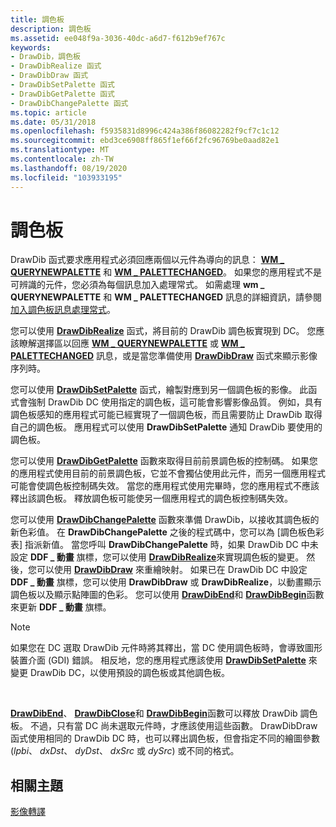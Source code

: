 ```yaml
---
title: 調色板
description: 調色板
ms.assetid: ee048f9a-3036-40dc-a6d7-f612b9ef767c
keywords:
- DrawDib，調色板
- DrawDibRealize 函式
- DrawDibDraw 函式
- DrawDibSetPalette 函式
- DrawDibGetPalette 函式
- DrawDibChangePalette 函式
ms.topic: article
ms.date: 05/31/2018
ms.openlocfilehash: f5935831d8996c424a386f86082282f9cf7c1c12
ms.sourcegitcommit: ebd3ce6908ff865f1ef66f2fc96769be0aad82e1
ms.translationtype: MT
ms.contentlocale: zh-TW
ms.lasthandoff: 08/19/2020
ms.locfileid: "103933195"
---
```

# <a name="palettes"></a>調色板

DrawDib 函式要求應用程式必須回應兩個以元件為導向的訊息： [**WM \_ QUERYNEWPALETTE**](/windows/desktop/gdi/wm-querynewpalette) 和 [**WM \_ PALETTECHANGED**](/windows/desktop/gdi/wm-palettechanged)。 如果您的應用程式不是可辨識的元件，您必須為每個訊息加入處理常式。 如需處理 **wm \_ QUERYNEWPALETTE** 和 **WM \_ PALETTECHANGED** 訊息的詳細資訊，請參閱 [加入調色板訊息處理常式](adding-palette-message-handlers.md)。

您可以使用 [**DrawDibRealize**](/windows/desktop/api/Vfw/nf-vfw-drawdibrealize) 函式，將目前的 DrawDib 調色板實現到 DC。 您應該瞭解選擇區以回應 [**WM \_ QUERYNEWPALETTE**](/windows/desktop/gdi/wm-querynewpalette) 或 [**WM \_ PALETTECHANGED**](/windows/desktop/gdi/wm-palettechanged) 訊息，或是當您準備使用 [**DrawDibDraw**](/windows/desktop/api/Vfw/nf-vfw-drawdibdraw) 函式來顯示影像序列時。

您可以使用 [**DrawDibSetPalette**](/windows/desktop/api/Vfw/nf-vfw-drawdibsetpalette) 函式，繪製對應到另一個調色板的影像。 此函式會強制 DrawDib DC 使用指定的調色板，這可能會影響影像品質。 例如，具有調色板感知的應用程式可能已經實現了一個調色板，而且需要防止 DrawDib 取得自己的調色板。 應用程式可以使用 **DrawDibSetPalette** 通知 DrawDib 要使用的調色板。

您可以使用 [**DrawDibGetPalette**](/windows/desktop/api/Vfw/nf-vfw-drawdibgetpalette) 函數來取得目前前景調色板的控制碼。 如果您的應用程式使用目前的前景調色板，它並不會獨佔使用此元件，而另一個應用程式可能會使調色板控制碼失效。 當您的應用程式使用完畢時，您的應用程式不應該釋出該調色板。 釋放調色板可能使另一個應用程式的調色板控制碼失效。

您可以使用 [**DrawDibChangePalette**](/windows/desktop/api/Vfw/nf-vfw-drawdibchangepalette) 函數來準備 DrawDib，以接收其調色板的新色彩值。 在 **DrawDibChangePalette** 之後的程式碼中，您可以為 [調色板色彩表] 指派新值。 當您呼叫 **DrawDibChangePalette** 時，如果 DrawDib DC 中未設定 **DDF \_ 動畫** 旗標，您可以使用 [**DrawDibRealize**](/windows/desktop/api/Vfw/nf-vfw-drawdibrealize)來實現調色板的變更。 然後，您可以使用 [**DrawDibDraw**](/windows/desktop/api/Vfw/nf-vfw-drawdibdraw) 來重繪映射。 如果已在 DrawDib DC 中設定 **DDF \_ 動畫** 旗標，您可以使用 **DrawDibDraw** 或 **DrawDibRealize**，以動畫顯示調色板以及顯示點陣圖的色彩。 您可以使用 [**DrawDibEnd**](/windows/desktop/api/Vfw/nf-vfw-drawdibend)和 [**DrawDibBegin**](/windows/desktop/api/Vfw/nf-vfw-drawdibbegin)函數來更新 **DDF \_ 動畫** 旗標。

> [!Note]  
> 如果您在 DC 選取 DrawDib 元件時將其釋出，當 DC 使用調色板時，會導致圖形裝置介面 (GDI) 錯誤。 相反地，您的應用程式應該使用 [**DrawDibSetPalette**](/windows/desktop/api/Vfw/nf-vfw-drawdibsetpalette) 來變更 DrawDib DC，以使用預設的調色板或其他調色板。

 

[**DrawDibEnd**](/windows/desktop/api/Vfw/nf-vfw-drawdibend)、 [**DrawDibClose**](/windows/desktop/api/Vfw/nf-vfw-drawdibclose)和 [**DrawDibBegin**](/windows/desktop/api/Vfw/nf-vfw-drawdibbegin)函數可以釋放 DrawDib 調色板。 不過，只有當 DC 尚未選取元件時，才應該使用這些函數。 DrawDibDraw 函式使用相同的 DrawDib DC 時，也可以釋出調色板，但會指定不同的繪圖參數 (*lpbi*、 *dxDst*、 *dyDst*、 *dxSrc* 或 *dySrc*) 或不同的格式。

## <a name="related-topics"></a>相關主題

<dl> <dt>

[影像轉譯](image-rendering.md)
</dt> </dl>

 

 